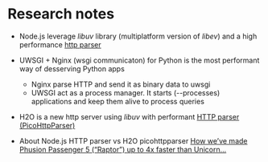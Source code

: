 
# Research notes

- Node.js leverage *libuv* library (multiplatform version of *libev*) and a high performance [http parser](https://github.com/nodejs/http-parser)
- UWSGI + Nginx (wsgi communicaton) for Python is the most performant way of desserving Python apps
   - Nginx parse HTTP and send it as binary data to uwsgi
   - UWSGI act as a process manager. It starts (--processes) applications and keep them alive to process queries
- H2O is a new http server using *libuv* with performant [HTTP parser (PicoHttpParser)](https://github.com/h2o/picohttpparser)

- About Node.js HTTP parser vs H2O picohttpparser [How we’ve made Phusion Passenger 5 (“Raptor”) up to 4x faster than Unicorn...](http://www.rubyraptor.org/how-we-made-raptor-up-to-4x-faster-than-unicorn-and-up-to-2x-faster-than-puma-torquebox/)

